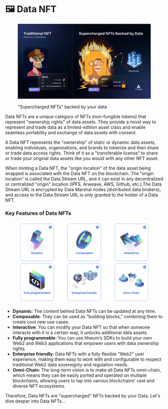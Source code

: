 # 🖼️ Data NFT

<figure><img src="../../.gitbook/assets/image (70).png" alt=""><figcaption><p>"Supercharged NFTs" backed by your data</p></figcaption></figure>

Data NFTs are a unique category of NFTs (non-fungible tokens) that represent "ownership rights" of data assets. They provide a novel way to represent and trade data as a limited-edition asset class and enable seamless portability and exchange of data assets with consent.

A Data NFT represents the "ownership" of static or dynamic data assets, enabling individuals, organizations, and brands to tokenize and then share or trade data access rights. Think of it as a "transferable license" to share or trade your original data assets like you would with any other NFT asset.

When minting a Data NFT, the "origin location" of the data asset being wrapped is associated with the Data NFT on the blockchain. The "origin location" is called the Data Stream URL, and it can exist in any decentralized or centralized "origin" location (IPFS, Arweave, AWS, Github, etc.).The Data Stream URL is encrypted by Data Marshal nodes (distributed data brokers), and access to the Data Stream URL is only granted to the holder of a Data NFT.



### Key Features of Data NFTs&#x20;

<figure><img src="../../.gitbook/assets/image (1) (1) (1) (1) (1) (1) (1) (1) (1) (1) (1) (1) (1) (1) (1) (1) (1) (1) (1).png" alt=""><figcaption></figcaption></figure>

* **Dynamic**: The content behind Data NFTs can be updated at any time.
* **Composable**: They can be used as “building blocks,” combining them to create cool new use cases.
* **Interactive**: You can modify your Data NFT so that when someone interacts with it in a certain way, it unlocks additional data assets.
* **Fully programmable**: You can use Itheum's SDKs to build your own Web2 and Web3 applications that empower users with data ownership rights.
* **Enterprise friendly**: Data NFTs with a fully flexible "Web2" user experience, making them easy to work with and configurable to respect traditional Web2 data sovereignty and regulation needs.
* **Omni-Chain:** The long-term vision is to make all Data NFTs omni-chain, which means they can be easily ported and operated on multiple blockchains, allowing users to tap into various blockchains' vast and diverse NFT ecosystems.



Therefore, Data NFTs are "supercharged" NFTs backed by your Data. Let's dive deeper into Data NFTs...
